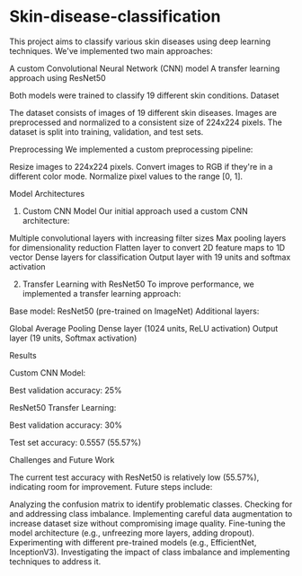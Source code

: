 # Skin-disease-classification

This project aims to classify various skin diseases using deep learning techniques. We've implemented two main approaches:

A custom Convolutional Neural Network (CNN) model
A transfer learning approach using ResNet50

Both models were trained to classify 19 different skin conditions.
Dataset

The dataset consists of images of 19 different skin diseases.
Images are preprocessed and normalized to a consistent size of 224x224 pixels.
The dataset is split into training, validation, and test sets.

Preprocessing
We implemented a custom preprocessing pipeline:

Resize images to 224x224 pixels.
Convert images to RGB if they're in a different color mode.
Normalize pixel values to the range [0, 1].

Model Architectures
1. Custom CNN Model
Our initial approach used a custom CNN architecture:

Multiple convolutional layers with increasing filter sizes
Max pooling layers for dimensionality reduction
Flatten layer to convert 2D feature maps to 1D vector
Dense layers for classification
Output layer with 19 units and softmax activation

2. Transfer Learning with ResNet50
To improve performance, we implemented a transfer learning approach:

Base model: ResNet50 (pre-trained on ImageNet)
Additional layers:

Global Average Pooling
Dense layer (1024 units, ReLU activation)
Output layer (19 units, Softmax activation)

Results

Custom CNN Model:

Best validation accuracy: 25%


ResNet50 Transfer Learning:

Best validation accuracy: 30%


Test set accuracy: 0.5557 (55.57%)


Challenges and Future Work

The current test accuracy with ResNet50 is relatively low (55.57%), indicating room for improvement.
Future steps include:

Analyzing the confusion matrix to identify problematic classes.
Checking for and addressing class imbalance.
Implementing careful data augmentation to increase dataset size without compromising image quality.
Fine-tuning the model architecture (e.g., unfreezing more layers, adding dropout).
Experimenting with different pre-trained models (e.g., EfficientNet, InceptionV3).
Investigating the impact of class imbalance and implementing techniques to address it.
